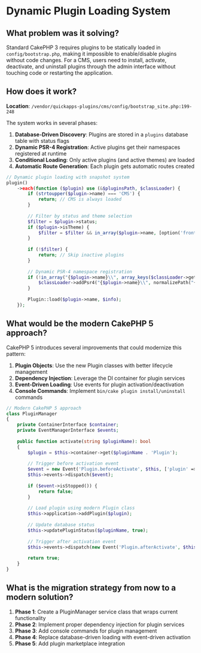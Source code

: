 # Dynamic Plugin Loading System

## What problem was it solving?

Standard CakePHP 3 requires plugins to be statically loaded in `config/bootstrap.php`, making it impossible to enable/disable plugins without code changes. For a CMS, users need to install, activate, deactivate, and uninstall plugins through the admin interface without touching code or restarting the application.

## How does it work?

**Location**: `/vendor/quickapps-plugins/cms/config/bootstrap_site.php:199-248`

The system works in several phases:

1. **Database-Driven Discovery**: Plugins are stored in a `plugins` database table with status flags
2. **Dynamic PSR-4 Registration**: Active plugins get their namespaces registered at runtime
3. **Conditional Loading**: Only active plugins (and active themes) are loaded
4. **Automatic Route Generation**: Each plugin gets automatic routes created

```php
// Dynamic plugin loading with snapshot system
plugin()
    ->each(function ($plugin) use (&$pluginsPath, $classLoader) {
        if (strtoupper($plugin->name) === 'CMS') {
            return; // CMS is always loaded
        }
        
        // Filter by status and theme selection
        $filter = $plugin->status;
        if ($plugin->isTheme) {
            $filter = $filter && in_array($plugin->name, [option('front_theme'), option('back_theme')]);
        }
        
        if (!$filter) {
            return; // Skip inactive plugins
        }
        
        // Dynamic PSR-4 namespace registration
        if (!in_array("{$plugin->name}\\", array_keys($classLoader->getPrefixesPsr4()))) {
            $classLoader->addPsr4("{$plugin->name}\\", normalizePath("{$plugin->path}/src/"), true);
        }
        
        Plugin::load($plugin->name, $info);
    });
```

## What would be the modern CakePHP 5 approach?

CakePHP 5 introduces several improvements that could modernize this pattern:

1. **Plugin Objects**: Use the new Plugin classes with better lifecycle management
2. **Dependency Injection**: Leverage the DI container for plugin services
3. **Event-Driven Loading**: Use events for plugin activation/deactivation
4. **Console Commands**: Implement `bin/cake plugin install/uninstall` commands

```php
// Modern CakePHP 5 approach
class PluginManager
{
    private ContainerInterface $container;
    private EventManagerInterface $events;
    
    public function activate(string $pluginName): bool
    {
        $plugin = $this->container->get($pluginName . 'Plugin');
        
        // Trigger before activation event
        $event = new Event('Plugin.beforeActivate', $this, ['plugin' => $plugin]);
        $this->events->dispatch($event);
        
        if ($event->isStopped()) {
            return false;
        }
        
        // Load plugin using modern Plugin class
        $this->application->addPlugin($plugin);
        
        // Update database status
        $this->updatePluginStatus($pluginName, true);
        
        // Trigger after activation event
        $this->events->dispatch(new Event('Plugin.afterActivate', $this, ['plugin' => $plugin]));
        
        return true;
    }
}
```

## What is the migration strategy from now to a modern solution?

1. **Phase 1**: Create a PluginManager service class that wraps current functionality
2. **Phase 2**: Implement proper dependency injection for plugin services
3. **Phase 3**: Add console commands for plugin management
4. **Phase 4**: Replace database-driven loading with event-driven activation
5. **Phase 5**: Add plugin marketplace integration